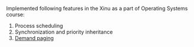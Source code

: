 Implemented following features in the Xinu as a part of Operating Systems course:
1. Process scheduling
2. Synchronization and priority inheritance
3. [Demand paging](https://github.com/atambol/xinu-demand-paging)
